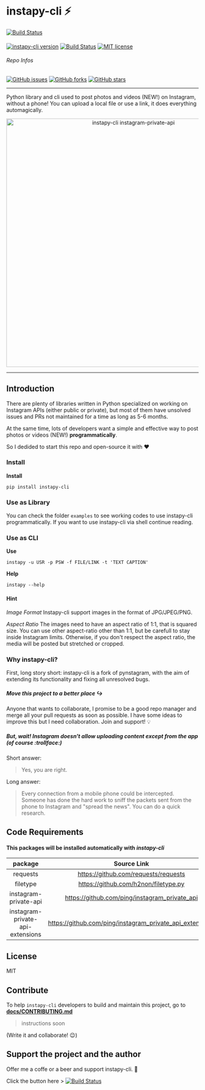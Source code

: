 # **instapy-cli** :zap:

[![Build Status](https://img.shields.io/badge/Paypal-DONATE-blue.svg?logo=paypal
)](https://paypal.me/b3nab)
####
[![instapy-cli version](https://img.shields.io/pypi/v/instapy-cli.svg)](https://pypi.org/project/instapy-cli)
[![Build Status](https://travis-ci.org/instagrambot/instapy-cli.svg?branch=master)](https://travis-ci.org/b3nab/instapy-cli)
[![MIT license](https://img.shields.io/github/license/instagrambot/instapy-cli.svg)](https://github.com/b3nab/instapy-cli/blob/master/LICENSE)

###### *Repo Infos*
[![GitHub issues](https://img.shields.io/github/issues/instagrambot/instapy-cli.svg)](https://github.com/b3nab/instapy-cli/issues)
[![GitHub forks](https://img.shields.io/github/forks/instagrambot/instapy-cli.svg)](https://github.com/b3nab/instapy-cli/network)
[![GitHub stars](https://img.shields.io/github/stars/instagrambot/instapy-cli.svg)](https://github.com/b3nab/instapy-cli/stargazers)

---

Python library and cli used to post photos and videos (NEW!) on Instagram, without a phone!
You can upload a local file or use a link, it does everything automagically.

<p align="center">
  <img src="https://raw.githubusercontent.com/b3nab/instapy-cli/master/docs/instagram-private-banner.png" alt="instapy-cli instagram-private-api" width="650px">
</p>

---

## Introduction
There are plenty of libraries written in Python specialized on working on Instagram APIs (either public or private), but most of them have unsolved issues and PRs not maintained for a time as long as 5-6 months.

At the same time, lots of developers want a simple and effective way to post photos or videos (NEW!) **programmatically**.

So I dedided to start this repo and open-source it with :heart:


### Install

**Install**

```shell
pip install instapy-cli
```

### Use as Library

You can check the folder `examples` to see working codes to use instapy-cli programmatically.
If you want to use instapy-cli via shell continue reading.

### Use as CLI

**Use**

```shell
instapy -u USR -p PSW -f FILE/LINK -t 'TEXT CAPTION'
```

**Help**

```shell
instapy --help
```


#### Hint
*Image Format*
Instapy-cli support images in the format of JPG/JPEG/PNG.

*Aspect Ratio*
The images need to have an aspect ratio of 1:1, that is squared size.
You can use other aspect-ratio other than 1:1, but be carefull to stay inside Instagram limits.
Otherwise, if you don't respect the aspect ratio, the media will be posted but stretched or cropped.

### Why instapy-cli?
First, long story short: instapy-cli is a fork of pynstagram, with the aim of extending its functionality and fixing all unresolved bugs.

##### Move this project to a better place :arrow_right_hook:
Anyone that wants to collaborate, I promise to be a good repo manager and merge all your pull requests as soon as possible.
I have some ideas to improve this but I need collaboration. Join and support! :bulb:

##### But, wait! Instagram doesn't allow uploading content except from the app (of course :trollface:)
Short answer:
> Yes, you are right.

Long answer:
> Every connection from a mobile phone could be intercepted. Someone has done the hard work to sniff the packets sent from the phone to Instagram and "spread the news". You can do a quick research.

## Code Requirements
#### This packages will be installed automatically with *instapy-cli*

| package     | Source Link |
| :---:       | :---: |
| requests    | https://github.com/requests/requests |
| filetype    | https://github.com/h2non/filetype.py |
| instagram-private-api    | https://github.com/ping/instagram_private_api |
| instagram-private-api-extensions    | https://github.com/ping/instagram_private_api_extensions |

## License
MIT

## Contribute
To help `instapy-cli` developers to build and maintain this project, go to **[docs/CONTRIBUTING.md](/docs/CONTRIBUTING.md)**
> instructions soon

(Write it and collaborate! :wink:)

## Support the project and the author
Offer me a coffe or a beer and support instapy-cli. :tada:

Click the button here >
[![Build Status](https://img.shields.io/badge/Paypal-DONATE-blue.svg?logo=paypal
)](https://paypal.me/b3nab)
